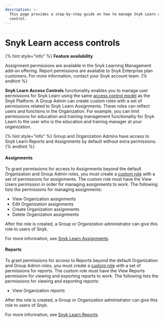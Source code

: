 ```yaml
---
description: >-
  This page provides a step-by-step guide on how to manage Snyk Learn access
  control.
---
```


# Snyk Learn access controls

{% hint style="info" %}
**Feature availability**

Assignment permissions are available in the Snyk Learning Management add-on offering. Report permissions are available to Snyk Enterprise plan customers. For more information, contact your Snyk account team.
{% endhint %}

**Snyk Learn Access Controls** functionality enables you to manage user permissions for Snyk Learn using the same [access control model](../../snyk-platform-administration/user-roles/user-role-management.md) as the Snyk Platform. A Group Admin can create custom roles with a set of permissions related to Snyk Learn Assignments. These roles can reflect users and functions in the Organization. For example, you can limit permissions for education and training management functionality for Snyk Learn to the user who is the education and training manager at your organization.

{% hint style="info" %}
Group and Organization Admins have access to Snyk Learn Reports and Assignments by default without extra permissions.
{% endhint %}

#### Assignments

To grant permissions for access to Assignments beyond the default Organization and Group Admin roles, you must create a [custom role](../../snyk-platform-administration/user-roles/custom-role-templates/snyk-learn-learning-admin.md) with a set of permissions for assignments. The custom role must have the View Users permission in order for managing assignments to work. The following lists the permissions for managing assignments:

* View Organization assignments&#x20;
* Edit Organization assignments
* Create Organization assignments
* Delete Organization assignments

After the role is created, a Group or Organization administrator can give this role to users of Snyk.&#x20;

For more information, see [Snyk Learn Assignments](snyk-learn-assignments.md).

#### Reports

To grant permissions for access to Reports beyond the default Organization and Group Admin roles, you must create a [custom role](../../snyk-platform-administration/user-roles/custom-role-templates/snyk-learn-learning-admin.md) with a set of permissions for reports. The custom role must have the View Reports permission for viewing and exporting reports to work. The following lists the permissions for viewing and exporting reports:

* View Organization reports

After the role is created, a Group or Organization administrator can give this role to users of Snyk.&#x20;

For more information, see [Snyk Learn Reports](snyk-learn-reports/).
